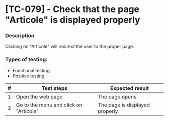 # **[TC-079] - Check that the page "Articole" is displayed properly**

### **Description**

Clicking on "Articole" will redirect the user to the proper page.

### **Types of testing:**

- Functional testing;
- Positive testing.

| #   | **Test steps**                         | **Expected result**            |
| --- | -------------------------------------- | ------------------------------ |
| 1   | Open the web page                      | The page opens                 |
| 2   | Go to the menu and click on "Articole" | The page is displayed properly |
